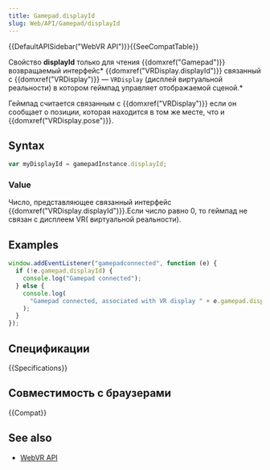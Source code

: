 ```yaml
---
title: Gamepad.displayId
slug: Web/API/Gamepad/displayId
---
```


{{DefaultAPISidebar("WebVR API")}}{{SeeCompatTable}}

Свойство **displayId** только для чтения {{domxref("Gamepad")}} возвращаемый интерфейс* {{domxref("VRDisplay.displayId")}} связанный с {{domxref("VRDisplay")}} — `VRDisplay` (дисплей виртуальной реальности) в котором геймпад управляет отображаемой сценой.*

Геймпад считается связанным с {{domxref("VRDisplay")}} если он сообщает о позиции, которая находится в том же месте, что и {{domxref("VRDisplay.pose")}}.

## Syntax

```js
var myDisplayId = gamepadInstance.displayId;
```

### Value

Число, представляющее связанный интерфейс {{domxref("VRDisplay.displayId")}}.Если число равно 0, то геймпад не связан с дисплеем VR( виртуальной реальности).

## Examples

```js
window.addEventListener("gamepadconnected", function (e) {
  if (!e.gamepad.displayId) {
    console.log("Gamepad connected");
  } else {
    console.log(
      "Gamepad connected, associated with VR display " + e.gamepad.displayId,
    );
  }
});
```

## Спецификации

{{Specifications}}

## Совместимость с браузерами

{{Compat}}

## See also

- [WebVR API](/ru/docs/Web/API/WebVR_API)
